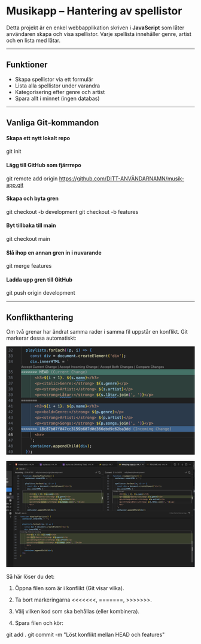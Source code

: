 # Musikapp – Hantering av spellistor

Detta projekt är en enkel webbapplikation skriven i **JavaScript** som låter användaren skapa och visa spellistor. Varje spellista innehåller genre, artist och en lista med låtar.

---

## Funktioner

- Skapa spellistor via ett formulär
- Lista alla spellistor under varandra
- Kategorisering efter genre och artist
- Spara allt i minnet (ingen databas)

---

## Vanliga Git-kommandon

#### Skapa ett nytt lokalt repo

git init

#### Lägg till GitHub som fjärrrepo

git remote add origin https://github.com/DITT-ANVÄNDARNAMN/musik-app.git

#### Skapa och byta gren

git checkout -b development
git checkout -b features

#### Byt tillbaka till main

git checkout main

#### Slå ihop en annan gren in i nuvarande

git merge features

#### Ladda upp gren till GitHub

git push origin development

---

## Konflikthantering

Om två grenar har ändrat samma rader i samma fil uppstår en konflikt. Git markerar dessa automatiskt:

![Conflict](https://github.com/Krnsand/arbetsmetodik-musikapp/blob/development/images/conflict.png)

![Merge-editor](https://github.com/Krnsand/arbetsmetodik-musikapp/blob/development/images/merge-editor.png)

Så här löser du det:

1. Öppna filen som är i konflikt (Git visar vilka).

2. Ta bort markeringarna <<<<<<<, =======, >>>>>>>.

3. Välj vilken kod som ska behållas (eller kombinera).

4. Spara filen och kör:

git add .
git commit -m "Löst konflikt mellan HEAD och features"
